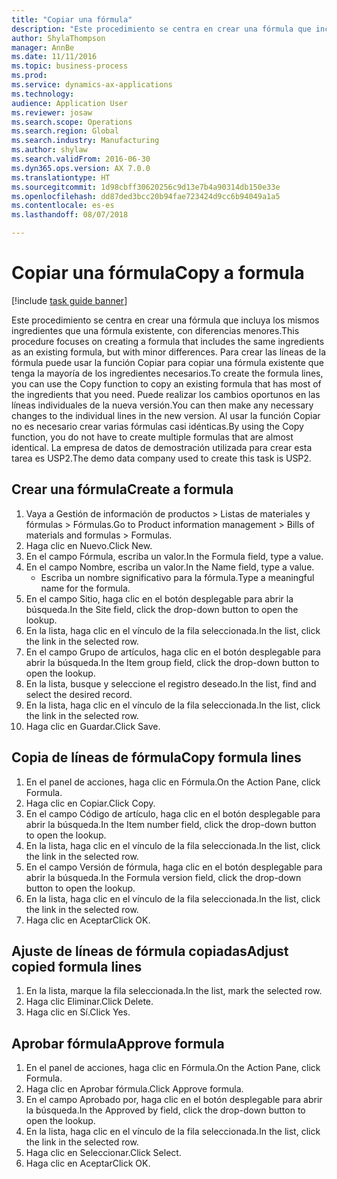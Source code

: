 ```yaml
--- 
title: "Copiar una fórmula"
description: "Este procedimiento se centra en crear una fórmula que incluya los mismos ingredientes que una fórmula existente, con diferencias menores."
author: ShylaThompson
manager: AnnBe
ms.date: 11/11/2016
ms.topic: business-process
ms.prod: 
ms.service: dynamics-ax-applications
ms.technology: 
audience: Application User
ms.reviewer: josaw
ms.search.scope: Operations
ms.search.region: Global
ms.search.industry: Manufacturing
ms.author: shylaw
ms.search.validFrom: 2016-06-30
ms.dyn365.ops.version: AX 7.0.0
ms.translationtype: HT
ms.sourcegitcommit: 1d98cbff30620256c9d13e7b4a90314db150e33e
ms.openlocfilehash: dd87ded3bcc20b94fae723424d9cc6b94049a1a5
ms.contentlocale: es-es
ms.lasthandoff: 08/07/2018

---
```

# <a name="copy-a-formula"></a><span data-ttu-id="05a88-103">Copiar una fórmula</span><span class="sxs-lookup"><span data-stu-id="05a88-103">Copy a formula</span></span>

[!include [task guide banner](../../includes/task-guide-banner.md)]

<span data-ttu-id="05a88-104">Este procedimiento se centra en crear una fórmula que incluya los mismos ingredientes que una fórmula existente, con diferencias menores.</span><span class="sxs-lookup"><span data-stu-id="05a88-104">This procedure focuses on creating a formula that includes the same ingredients as an existing formula, but with minor differences.</span></span> <span data-ttu-id="05a88-105">Para crear las líneas de la fórmula puede usar la función Copiar para copiar una fórmula existente que tenga la mayoría de los ingredientes necesarios.</span><span class="sxs-lookup"><span data-stu-id="05a88-105">To create the formula lines, you can use the Copy function to copy an existing formula that has most of the ingredients that you need.</span></span> <span data-ttu-id="05a88-106">Puede realizar los cambios oportunos en las líneas individuales de la nueva versión.</span><span class="sxs-lookup"><span data-stu-id="05a88-106">You can then make any necessary changes to the individual lines in the new version.</span></span> <span data-ttu-id="05a88-107">Al usar la función Copiar no es necesario crear varias fórmulas casi idénticas.</span><span class="sxs-lookup"><span data-stu-id="05a88-107">By using the Copy function, you do not have to create multiple formulas that are almost identical.</span></span> <span data-ttu-id="05a88-108">La empresa de datos de demostración utilizada para crear esta tarea es USP2.</span><span class="sxs-lookup"><span data-stu-id="05a88-108">The demo data company used to create this task is USP2.</span></span>


## <a name="create-a-formula"></a><span data-ttu-id="05a88-109">Crear una fórmula</span><span class="sxs-lookup"><span data-stu-id="05a88-109">Create a formula</span></span>
1. <span data-ttu-id="05a88-110">Vaya a Gestión de información de productos > Listas de materiales y fórmulas > Fórmulas.</span><span class="sxs-lookup"><span data-stu-id="05a88-110">Go to Product information management > Bills of materials and formulas > Formulas.</span></span>
2. <span data-ttu-id="05a88-111">Haga clic en Nuevo.</span><span class="sxs-lookup"><span data-stu-id="05a88-111">Click New.</span></span>
3. <span data-ttu-id="05a88-112">En el campo Fórmula, escriba un valor.</span><span class="sxs-lookup"><span data-stu-id="05a88-112">In the Formula field, type a value.</span></span>
4. <span data-ttu-id="05a88-113">En el campo Nombre, escriba un valor.</span><span class="sxs-lookup"><span data-stu-id="05a88-113">In the Name field, type a value.</span></span>
    * <span data-ttu-id="05a88-114">Escriba un nombre significativo para la fórmula.</span><span class="sxs-lookup"><span data-stu-id="05a88-114">Type a meaningful name for the formula.</span></span>  
5. <span data-ttu-id="05a88-115">En el campo Sitio, haga clic en el botón desplegable para abrir la búsqueda.</span><span class="sxs-lookup"><span data-stu-id="05a88-115">In the Site field, click the drop-down button to open the lookup.</span></span>
6. <span data-ttu-id="05a88-116">En la lista, haga clic en el vínculo de la fila seleccionada.</span><span class="sxs-lookup"><span data-stu-id="05a88-116">In the list, click the link in the selected row.</span></span>
7. <span data-ttu-id="05a88-117">En el campo Grupo de artículos, haga clic en el botón desplegable para abrir la búsqueda.</span><span class="sxs-lookup"><span data-stu-id="05a88-117">In the Item group field, click the drop-down button to open the lookup.</span></span>
8. <span data-ttu-id="05a88-118">En la lista, busque y seleccione el registro deseado.</span><span class="sxs-lookup"><span data-stu-id="05a88-118">In the list, find and select the desired record.</span></span>
9. <span data-ttu-id="05a88-119">En la lista, haga clic en el vínculo de la fila seleccionada.</span><span class="sxs-lookup"><span data-stu-id="05a88-119">In the list, click the link in the selected row.</span></span>
10. <span data-ttu-id="05a88-120">Haga clic en Guardar.</span><span class="sxs-lookup"><span data-stu-id="05a88-120">Click Save.</span></span>

## <a name="copy-formula-lines"></a><span data-ttu-id="05a88-121">Copia de líneas de fórmula</span><span class="sxs-lookup"><span data-stu-id="05a88-121">Copy formula lines</span></span>
1. <span data-ttu-id="05a88-122">En el panel de acciones, haga clic en Fórmula.</span><span class="sxs-lookup"><span data-stu-id="05a88-122">On the Action Pane, click Formula.</span></span>
2. <span data-ttu-id="05a88-123">Haga clic en Copiar.</span><span class="sxs-lookup"><span data-stu-id="05a88-123">Click Copy.</span></span>
3. <span data-ttu-id="05a88-124">En el campo Código de artículo, haga clic en el botón desplegable para abrir la búsqueda.</span><span class="sxs-lookup"><span data-stu-id="05a88-124">In the Item number field, click the drop-down button to open the lookup.</span></span>
4. <span data-ttu-id="05a88-125">En la lista, haga clic en el vínculo de la fila seleccionada.</span><span class="sxs-lookup"><span data-stu-id="05a88-125">In the list, click the link in the selected row.</span></span>
5. <span data-ttu-id="05a88-126">En el campo Versión de fórmula, haga clic en el botón desplegable para abrir la búsqueda.</span><span class="sxs-lookup"><span data-stu-id="05a88-126">In the Formula version field, click the drop-down button to open the lookup.</span></span>
6. <span data-ttu-id="05a88-127">En la lista, haga clic en el vínculo de la fila seleccionada.</span><span class="sxs-lookup"><span data-stu-id="05a88-127">In the list, click the link in the selected row.</span></span>
7. <span data-ttu-id="05a88-128">Haga clic en Aceptar</span><span class="sxs-lookup"><span data-stu-id="05a88-128">Click OK.</span></span>

## <a name="adjust-copied-formula-lines"></a><span data-ttu-id="05a88-129">Ajuste de líneas de fórmula copiadas</span><span class="sxs-lookup"><span data-stu-id="05a88-129">Adjust copied formula lines</span></span>
1. <span data-ttu-id="05a88-130">En la lista, marque la fila seleccionada.</span><span class="sxs-lookup"><span data-stu-id="05a88-130">In the list, mark the selected row.</span></span>
2. <span data-ttu-id="05a88-131">Haga clic Eliminar.</span><span class="sxs-lookup"><span data-stu-id="05a88-131">Click Delete.</span></span>
3. <span data-ttu-id="05a88-132">Haga clic en Sí.</span><span class="sxs-lookup"><span data-stu-id="05a88-132">Click Yes.</span></span>

## <a name="approve-formula"></a><span data-ttu-id="05a88-133">Aprobar fórmula</span><span class="sxs-lookup"><span data-stu-id="05a88-133">Approve formula</span></span>
1. <span data-ttu-id="05a88-134">En el panel de acciones, haga clic en Fórmula.</span><span class="sxs-lookup"><span data-stu-id="05a88-134">On the Action Pane, click Formula.</span></span>
2. <span data-ttu-id="05a88-135">Haga clic en Aprobar fórmula.</span><span class="sxs-lookup"><span data-stu-id="05a88-135">Click Approve formula.</span></span>
3. <span data-ttu-id="05a88-136">En el campo Aprobado por, haga clic en el botón desplegable para abrir la búsqueda.</span><span class="sxs-lookup"><span data-stu-id="05a88-136">In the Approved by field, click the drop-down button to open the lookup.</span></span>
4. <span data-ttu-id="05a88-137">En la lista, haga clic en el vínculo de la fila seleccionada.</span><span class="sxs-lookup"><span data-stu-id="05a88-137">In the list, click the link in the selected row.</span></span>
5. <span data-ttu-id="05a88-138">Haga clic en Seleccionar.</span><span class="sxs-lookup"><span data-stu-id="05a88-138">Click Select.</span></span>
6. <span data-ttu-id="05a88-139">Haga clic en Aceptar</span><span class="sxs-lookup"><span data-stu-id="05a88-139">Click OK.</span></span>



